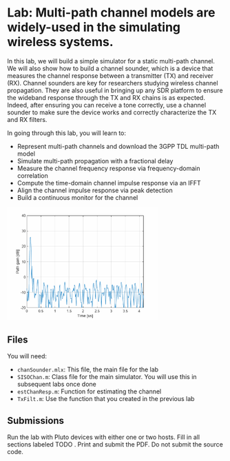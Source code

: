 # Lab:  Multi-path channel models are widely-used in the simulating wireless systems.  

In this lab, we will build a simple simulator for a static multi-path channel.  We will also show how to build a channel sounder, which is a device that measures the channel response between a transmitter (TX) and receiver (RX).  Channel sounders are key for researchers studying wireless channel propagation.  They are also useful in bringing up any SDR platform to ensure the wideband response through the TX and RX chains is as expected.  Indeed,  after ensuring you can receive a tone correctly, use a channel sounder to make sure the device works and correctly characterize the TX and RX filters.

In going through this lab, you will learn to:

* Represent multi-path channels and download the 3GPP TDL multi-path model
* Simulate multi-path propagation with a fractional delay
* Measure the channel frequency response via frequency-domain correlation
* Compute the time-domain channel impulse response via an IFFT
* Align the channel impulse response via peak detection
* Build a continuous monitor for the channel 

<img src="chanSounder.gif" alt="Received PSD" width="350">


## Files  
You will need:
* `chanSounder.mlx`:  This file, the main file for the lab
* `SISOChan.m`:  Class file for the main simulator.  You will use this in subsequent labs once done
* `estChanResp.m`:  Function for estimating the channel
* `TxFilt.m`:  Use the function that you created in the previous lab


## Submissions

Run the lab with Pluto devices with either one or two hosts.   Fill in all sections labeled TODO .  Print and submit the PDF.  Do not submit the source code.
